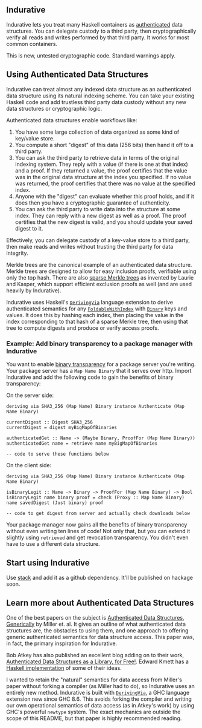 ## Indurative

Indurative lets you treat many Haskell containers as [authenticated](https://www.cs.umd.edu/~mwh/papers/gpads.pdf) data structures. You can delegate custody to a third party, then cryptographically verify all reads and writes performed by that third party. It works for most common containers.

This is new, untested cryptographic code. Standard warnings apply.

## Using Authenticated Data Structures

Indurative can treat almost any indexed data structure as an authenticated data structure using its natural indexing scheme. You can take your existing Haskell code and add trustless third party data custody without any new data structures or cryptographic logic.

Authenticated data structures enable workflows like:

1. You have some large collection of data organized as some kind of key/value store.
2. You compute a short "digest" of this data (256 bits) then hand it off to a third party.
3. You can ask the third party to retrieve data in terms of the original indexing system. They reply with a value (if there is one at that index) and a proof. If they returned a value, the proof certifies that the value was in the original data structure at the index you specified. If no value was returned, the proof certifies that there was no value at the specified index.
4. Anyone with the "digest" can evaluate whether this proof holds, and if it does then you have a cryptographic guarantee of authenticity.
5. You can ask the third party to write data into the structure at some index. They can reply with a new digest as well as a proof. The proof certifies that the new digest is valid, and you should update your saved digest to it.

Effectively, you can delegate custody of a key-value store to a third party, then make reads and writes without trusting the 
third party for data integrity.

Merkle trees are the canonical example of an authenticated data structure. Merkle trees are designed to allow for easy inclusion proofs, verifiable using only the top hash. There are also [sparse Merkle trees](https://github.com/google/trillian/blob/master/docs/papers/RevocationTransparency.pdf) as invented by Laurie and Kasper, which support efficient exclusion proofs as well (and are used heavily by Indurative).

Indurative uses Haskell's [`DerivingVia`](https://www.kosmikus.org/DerivingVia/deriving-via-paper.pdf) language extension to derive authenticated semantics for any [`FoldableWithIndex`](https://hackage.haskell.org/package/lens-4.17.1/docs/Control-Lens-Indexed.html#t:FoldableWithIndex) with [`Binary`](https://hackage.haskell.org/package/binary-0.10.0.0/docs/Data-Binary.html#t:Binary) keys and values. It does this by hashing each index, then placing the value in the index corresponding to that hash of a sparse Merkle tree, then using that tree to compute digests and produce or verify access proofs.

### Example: Add binary transparency to a package manager with Indurative

You want to enable [binary transparency](https://wiki.mozilla.org/Security/Binary_Transparency) for a package server you're writing. Your package server has a `Map Name Binary` that it serves over http. Import Indurative and add the following code to gain the benefits of binary transparency:

On the server side:

```
deriving via SHA3_256 (Map Name) Binary instance Authenticate (Map Name Binary)

currentDigest :: Digest SHA3_256
currentDigest = digest myBigMapOfBinaries

authenticatedGet :: Name -> (Maybe Binary, ProofFor (Map Name Binary))
authenticatedGet name = retrieve name myBigMapOfBinaries

-- code to serve these functions below
```

On the client side:

```
deriving via SHA3_256 (Map Name) Binary instance Authenticate (Map Name Binary)

isBinaryLegit :: Name -> Binary -> ProofFor (Map Name Binary) -> Bool
isBinaryLegit name binary proof = check (Proxy :: Map Name Binary) name savedDigest (Just binary) proof

-- code to get digest from server and actually check downloads below
```

Your package manager now gains all the benefits of binary transparency without even writing ten lines of code! Not only that, but you can extend it slightly using `retrieved` and get revocation transparency. You didn't even have to use a different data structure.

## Start using Indurative

Use [stack](https://docs.haskellstack.org/en/stable/yaml_configuration/#packages) and add it as a github dependency. It'll be published on hackage soon.

## Learn more about Authenticated Data Structures

One of the best papers on the subject is [Authenticated Data Structures, Generically](https://www.cs.umd.edu/~mwh/papers/gpads.pdf) by Miller et. al. It gives an outline of what authenticated data structures are, the obstacles to using them, and one approach to offering generic authenticated semantics for data structure access. This paper was, in fact, the primary inspiration for Indurative.

Bob Atkey has also published an excellent blog adding on to their work, [Authenticated Data Structures as a Library, for Free!](https://bentnib.org/posts/2016-04-12-authenticated-data-structures-as-a-library.html). Edward Kmett has a [Haskell implementation](https://github.com/ekmett/auth) of some of their ideas.

I wanted to retain the "natural" semantics for data access from Miller's paper without forking a compiler (as Miller had to do), so Indurative uses an entirely new method. Indurative is built with [`DerivingVia`](https://www.kosmikus.org/DerivingVia/deriving-via-paper.pdf), a GHC language extension new since GHC 8.6. This avoids forking the compiler and writing our own operational semantics of data access (as in Atkey's work) by using GHC's powerful `newtype` system. The exact mechanics are outside the scope of this README, but that paper is highly recommended reading.
